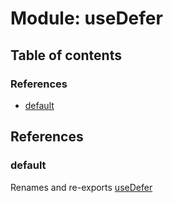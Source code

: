 # Module: useDefer

## Table of contents

### References

- [default](useDefer.md#default)

## References

### default

Renames and re-exports [useDefer](useTimers.md#usedefer)
